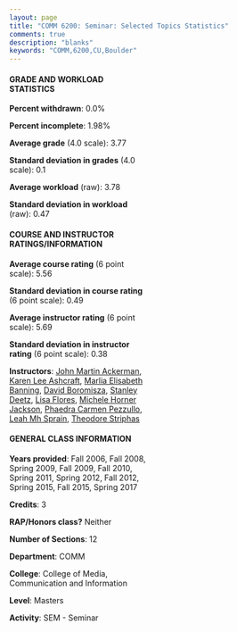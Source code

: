 ```yaml
---
layout: page
title: "COMM 6200: Seminar: Selected Topics Statistics"
comments: true
description: "blanks"
keywords: "COMM,6200,CU,Boulder"
---
```

<head>
<script src="https://ajax.googleapis.com/ajax/libs/jquery/2.1.3/jquery.min.js"></script>
<script src="https://dl.dropboxusercontent.com/s/pc42nxpaw1ea4o9/highcharts.js?dl=0"></script>
<!-- <script src="../assets/js/highcharts.js"></script> -->
<style type="text/css">@font-face {
	font-family: "Bebas Neue";
	src: url(https://www.filehosting.org/file/details/544349/BebasNeue Regular.otf) format("opentype");
	}
	h1.Bebas { 
		font-family: "Bebas Neue", Verdana, Tahoma;
	}
</style>
</head>
<body>
	<div id="container" style="float: right; width: 45%; height: 88%; margin-left: 2.5%; margin-right: 2.5%;"></div>
	<script language="JavaScript">
		$(document).ready(function() {
		var chart = {type: 'column'};
		var title = {text: 'Grade Distribution'};
		var xAxis = {categories: ['A','B','C','D','F'],crosshair: true};
		var yAxis = {min: 0,title: {text: 'Percentage'}};
		var tooltip = {headerFormat: '<center><b><span style="font-size:20px">{point.key}</span></b></center>',
		               pointFormat: '<td style="padding:0"><b>{point.y:.1f}%</b></td>',
		               footerFormat: '</table>',shared: true,useHTML: true};
		var plotOptions = {column: {pointPadding: 0.0,borderWidth: 0}};  
		var credits = {enabled: false};var series= [{name: 'Percent',data: [83.05,16.95,0.0,0.0,0.0,]}];
		var json = {};
		json.chart = chart;
		json.title = title;
		json.tooltip = tooltip;
		json.xAxis = xAxis;
		json.yAxis = yAxis;  
		json.series = series;
		json.plotOptions = plotOptions;  
		json.credits = credits;
		$('#container').highcharts(json);
	});
	</script>
</body>
			   
#### GRADE AND WORKLOAD STATISTICS

**Percent withdrawn**: 0.0%

**Percent incomplete**: 1.98%

**Average grade** (4.0 scale): 3.77

**Standard deviation in grades** (4.0 scale): 0.1

**Average workload** (raw): 3.78

**Standard deviation in workload** (raw): 0.47

#### COURSE AND INSTRUCTOR RATINGS/INFORMATION

**Average course rating** (6 point scale): 5.56

**Standard deviation in course rating** (6 point scale): 0.49

**Average instructor rating** (6 point scale): 5.69

**Standard deviation in instructor rating** (6 point scale): 0.38

**Instructors**: <a href='../../instructors/John_Martin_Ackerman'>John Martin Ackerman</a>, <a href='../../instructors/Karen_Lee_Ashcraft'>Karen Lee Ashcraft</a>, <a href='../../instructors/Marlia_Elisabeth_Banning'>Marlia Elisabeth Banning</a>, <a href='../../instructors/David_Boromisza'>David Boromisza</a>, <a href='../../instructors/Stanley_Deetz'>Stanley Deetz</a>, <a href='../../instructors/Lisa_Flores'>Lisa Flores</a>, <a href='../../instructors/Michele_Horner_Jackson'>Michele Horner Jackson</a>, <a href='../../instructors/Phaedra_Carmen_Pezzullo'>Phaedra Carmen Pezzullo</a>, <a href='../../instructors/Leah_Mh_Sprain'>Leah Mh Sprain</a>, <a href='../../instructors/Theodore_Striphas'>Theodore Striphas</a>

#### GENERAL CLASS INFORMATION

**Years provided**: Fall 2006, Fall 2008, Spring 2009, Fall 2009, Fall 2010, Spring 2011, Spring 2012, Fall 2012, Spring 2015, Fall 2015, Spring 2017

**Credits**: 3

**RAP/Honors class?** Neither

**Number of Sections**: 12

**Department**: COMM

**College**: College of Media, Communication and Information

**Level**: Masters

**Activity**: SEM - Seminar
